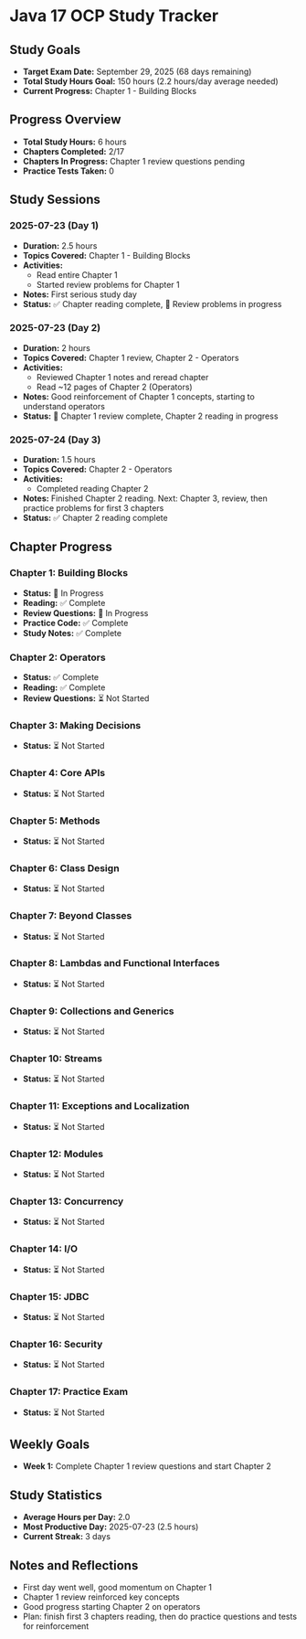 # Java 17 OCP Study Tracker

## Study Goals
- **Target Exam Date:** September 29, 2025 (68 days remaining)
- **Total Study Hours Goal:** 150 hours (2.2 hours/day average needed)
- **Current Progress:** Chapter 1 - Building Blocks

## Progress Overview
- **Total Study Hours:** 6 hours
- **Chapters Completed:** 2/17
- **Chapters In Progress:** Chapter 1 review questions pending
- **Practice Tests Taken:** 0

## Study Sessions

### 2025-07-23 (Day 1)
- **Duration:** 2.5 hours
- **Topics Covered:** Chapter 1 - Building Blocks
- **Activities:**
  - Read entire Chapter 1
  - Started review problems for Chapter 1
- **Notes:** First serious study day
- **Status:** ✅ Chapter reading complete, 🔄 Review problems in progress

### 2025-07-23 (Day 2)
- **Duration:** 2 hours
- **Topics Covered:** Chapter 1 review, Chapter 2 - Operators
- **Activities:**
  - Reviewed Chapter 1 notes and reread chapter
  - Read ~12 pages of Chapter 2 (Operators)
- **Notes:** Good reinforcement of Chapter 1 concepts, starting to understand operators
- **Status:** 🔄 Chapter 1 review complete, Chapter 2 reading in progress

### 2025-07-24 (Day 3)
- **Duration:** 1.5 hours
- **Topics Covered:** Chapter 2 - Operators
- **Activities:**
  - Completed reading Chapter 2
- **Notes:** Finished Chapter 2 reading. Next: Chapter 3, review, then practice problems for first 3 chapters
- **Status:** ✅ Chapter 2 reading complete

## Chapter Progress

### Chapter 1: Building Blocks
- **Status:** 🔄 In Progress
- **Reading:** ✅ Complete
- **Review Questions:** 🔄 In Progress
- **Practice Code:** ✅ Complete
- **Study Notes:** ✅ Complete

### Chapter 2: Operators
- **Status:** ✅ Complete
- **Reading:** ✅ Complete
- **Review Questions:** ⏳ Not Started

### Chapter 3: Making Decisions
- **Status:** ⏳ Not Started

### Chapter 4: Core APIs
- **Status:** ⏳ Not Started

### Chapter 5: Methods
- **Status:** ⏳ Not Started

### Chapter 6: Class Design
- **Status:** ⏳ Not Started

### Chapter 7: Beyond Classes
- **Status:** ⏳ Not Started

### Chapter 8: Lambdas and Functional Interfaces
- **Status:** ⏳ Not Started

### Chapter 9: Collections and Generics
- **Status:** ⏳ Not Started

### Chapter 10: Streams
- **Status:** ⏳ Not Started

### Chapter 11: Exceptions and Localization
- **Status:** ⏳ Not Started

### Chapter 12: Modules
- **Status:** ⏳ Not Started

### Chapter 13: Concurrency
- **Status:** ⏳ Not Started

### Chapter 14: I/O
- **Status:** ⏳ Not Started

### Chapter 15: JDBC
- **Status:** ⏳ Not Started

### Chapter 16: Security
- **Status:** ⏳ Not Started

### Chapter 17: Practice Exam
- **Status:** ⏳ Not Started

## Weekly Goals
- **Week 1:** Complete Chapter 1 review questions and start Chapter 2

## Study Statistics
- **Average Hours per Day:** 2.0
- **Most Productive Day:** 2025-07-23 (2.5 hours)
- **Current Streak:** 3 days

## Notes and Reflections
- First day went well, good momentum on Chapter 1
- Chapter 1 review reinforced key concepts
- Good progress starting Chapter 2 on operators
- Plan: finish first 3 chapters reading, then do practice questions and tests for reinforcement